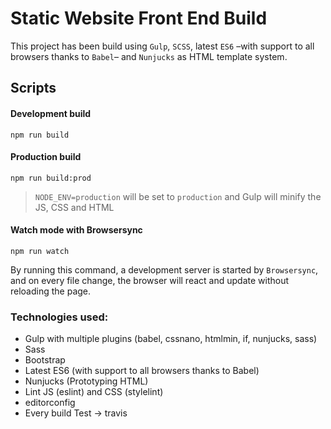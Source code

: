 # Static Website Front End Build

This project has been build using `Gulp`, `SCSS`, latest `ES6` –with support to all browsers thanks to `Babel`– and `Nunjucks` as HTML template system.

## Scripts

#### Development build
```
npm run build
```

#### Production build
```
npm run build:prod
```
>`NODE_ENV=production` will be set to `production` and Gulp will minify the JS, CSS and HTML

#### Watch mode with Browsersync
```
npm run watch
```
By running this command, a development server is started by `Browsersync`, and on every file change, the browser will react and update without reloading the page.

### Technologies used:
- Gulp with multiple plugins (babel, cssnano, htmlmin, if, nunjucks, sass)
- Sass
- Bootstrap
- Latest ES6 (with support to all browsers thanks to Babel)
- Nunjucks (Prototyping HTML)
- Lint JS (eslint) and CSS (stylelint)
- editorconfig
- Every build Test -> travis
